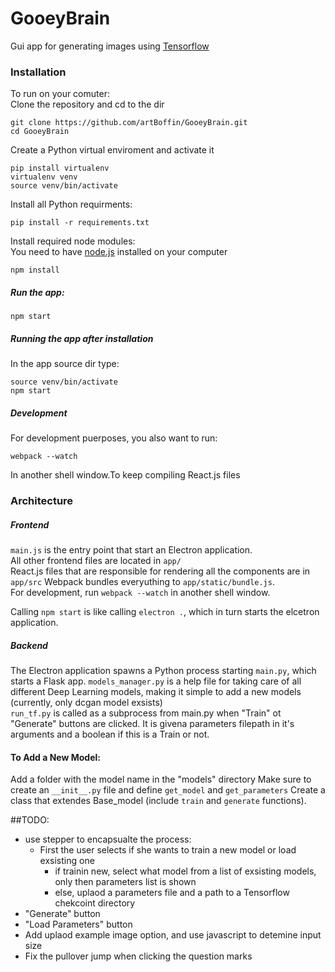 # GooeyBrain

Gui app for generating images using [Tensorflow](https://www.tensorflow.org/)

### Installation
To run on your comuter:  
Clone the repository and cd to the dir
```
git clone https://github.com/artBoffin/GooeyBrain.git
cd GooeyBrain
```
Create a Python virtual enviroment and activate it
```
pip install virtualenv  
virtualenv venv  
source venv/bin/activate  
```
Install all Python requirments:
```
pip install -r requirements.txt  
```

Install required node modules:  
You need to have [node.js](https://nodejs.org) installed on your computer
```
npm install
```  

##### Run the app:
```
npm start
``` 

##### Running the app after installation  
In the app source dir type:
```
source venv/bin/activate 
npm start
```

##### Development
For development puerposes, you also want to run:
```
webpack --watch
```
In another shell window.To keep compiling React.js files

### Architecture
##### Frontend
`main.js` is the entry point that start an Electron application.  
All other frontend files are located in `app/`  
React.js files that are responsible for rendering all the components are in `app/src`
Webpack bundles everyuthing to `app/static/bundle.js`.  
For development, run `webpack --watch` in another shell window.  
   
Calling `npm start` is like calling `electron .`, which in turn starts the elcetron application.

##### Backend
The Electron application spawns a Python process starting `main.py`, which starts a Flask app.
`models_manager.py` is a help file for taking care of all different Deep Learning models, 
making it simple to add a new models (currently, only dcgan model exsists)  
`run_tf.py` is called as a subprocess from main.py when "Train" ot "Generate" buttons are clicked.
It is givena parameters filepath in it's arguments and a boolean if this is a Train or not.

#### To Add a New Model:
Add a folder with the model name in the "models" directory
Make sure to create an `__init__.py` file and define `get_model` and `get_parameters`
Create a class that extendes Base_model (include `train` and `generate` functions).

##TODO:
 - use stepper to encapsualte the process:
   - First the user selects if she wants to train a new model or load exsisting one
     - if trainin new, select what model from a list of exsisting models, only then parameters list is shown
     - else, uplaod a parameters file and a path to a Tensorflow chekcoint directory
 - "Generate" button
 - "Load Parameters" button
 - Add uplaod example image option, and use javascript to detemine input size
 - Fix the pullover jump when clicking the question marks
